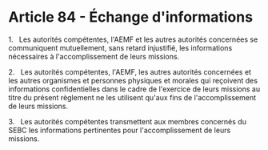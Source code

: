 # Article 84 - Échange d'informations


1.   Les autorités compétentes, l'AEMF et les autres autorités concernées se communiquent mutuellement, sans retard injustifié, les informations nécessaires à l'accomplissement de leurs missions.

2.   Les autorités compétentes, l'AEMF, les autres autorités concernées et les autres organismes et personnes physiques et morales qui reçoivent des informations confidentielles dans le cadre de l'exercice de leurs missions au titre du présent règlement ne les utilisent qu'aux fins de l'accomplissement de leurs missions.

3.   Les autorités compétentes transmettent aux membres concernés du SEBC les informations pertinentes pour l'accomplissement de leurs missions.
